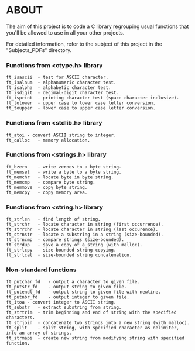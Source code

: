 # ABOUT

The aim of this project is to code a C library regrouping usual functions that you'll be allowed to use in all your other projects.

For detailed information, refer to the subject of this project in the "Subjects_PDFs" directory.

### Functions from <ctype.h> library

    ft_isascii  - test for ASCII character.
    ft_isalnum	- alphanumeric character test.
    ft_isalpha	- alphabetic character test.
    ft_isdigit	- decimal-digit character test.
    ft_isprint	- printing character test (space character inclusive).
    ft_tolower	- upper case to lower case letter conversion.
    ft_toupper	- lower case to upper case letter conversion.

### Functions from <stdlib.h> library

    ft_atoi - convert ASCII string to integer.
    ft_calloc   - memory allocation.

### Functions from <strings.h> library

    ft_bzero	- write zeroes to a byte string.
    ft_memset	- write a byte to a byte string.
    ft_memchr	- locate byte in byte string.
    ft_memcmp	- compare byte string.
    ft_memmove	- copy byte string.
    ft_memcpy	- copy memory area.
    
### Functions from <string.h> library

    ft_strlen	- find length of string.
    ft_strchr	- locate character in string (first occurrence).
    ft_strrchr	- locate character in string (last occurence).
    ft_strnstr	- locate a substring in a string (size-bounded).
    ft_strncmp  - compare strings (size-bounded).
    ft_strdup	- save a copy of a string (with malloc).
    ft_strlcpy	- size-bounded string copying.
    ft_strlcat	- size-bounded string concatenation.

### Non-standard functions

    ft_putchar_fd   - output a character to given file.
    ft_putstr_fd	- output string to given file.
    ft_putendl_fd	- output string to given file with newline.
    ft_putnbr_fd	- output integer to given file.
    ft_itoa - convert integer to ASCII string.
    ft_substr   - extract substring from string.
    ft_strtrim  - trim beginning and end of string with the specified characters.
    ft_strjoin  - concatenate two strings into a new string (with malloc).
    ft_split    - split string, with specified character as delimiter, into an array of strings.
    ft_strmapi  - create new string from modifying string with specified function.
